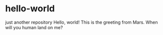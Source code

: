 # hello-world
just another repository
Hello, world! This is the greeting from Mars.
When will you human land on me?
